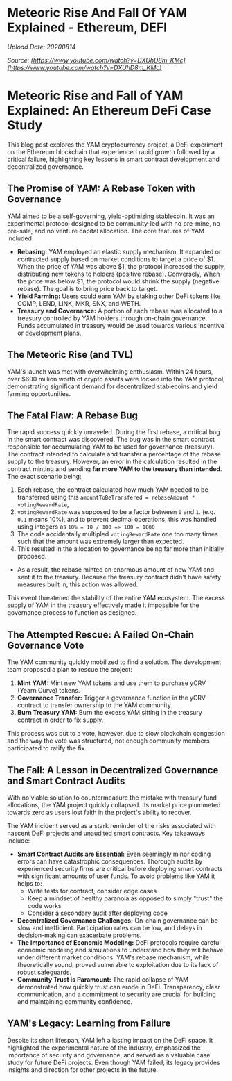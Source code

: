 # Meteoric Rise And Fall Of YAM Explained - Ethereum, DEFI

*Upload Date: 20200814*

*Source: [https://www.youtube.com/watch?v=DXUhD8m_KMc](https://www.youtube.com/watch?v=DXUhD8m_KMc)*

# Meteoric Rise and Fall of YAM Explained: An Ethereum DeFi Case Study

This blog post explores the YAM cryptocurrency project, a DeFi experiment on the Ethereum blockchain that experienced rapid growth followed by a critical failure, highlighting key lessons in smart contract development and decentralized governance.

## The Promise of YAM: A Rebase Token with Governance

YAM aimed to be a self-governing, yield-optimizing stablecoin. It was an experimental protocol designed to be community-led with no pre-mine, no pre-sale, and no venture capital allocation. The core features of YAM included:

*   **Rebasing:** YAM employed an elastic supply mechanism. It expanded or contracted supply based on market conditions to target a price of \$1. When the price of YAM was above \$1, the protocol increased the supply, distributing new tokens to holders (positive rebase). Conversely, When the price was below \$1, the protocol would shrink the supply (negative rebase). The goal is to bring price back to target.
*   **Yield Farming:** Users could earn YAM by staking other DeFi tokens like COMP, LEND, LINK, MKR, SNX, and WETH.
*   **Treasury and Governance:** A portion of each rebase was allocated to a treasury controlled by YAM holders through on-chain governance. Funds accumulated in treasury would be used towards various incentive or development plans.

## The Meteoric Rise (and TVL)

YAM's launch was met with overwhelming enthusiasm. Within 24 hours, over \$600 million worth of crypto assets were locked into the YAM protocol, demonstrating significant demand for decentralized stablecoins and yield farming opportunities.

## The Fatal Flaw: A Rebase Bug

The rapid success quickly unraveled. During the first rebase, a critical bug in the smart contract was discovered.  The bug was in the smart contract responsible for accumulating YAM to be used for governance (treasury). The contract intended to calculate and transfer a percentage of the rebase supply to the treasury. However, an error in the calculation resulted in the contract minting and sending **far more YAM to the treasury than intended**. The exact scenario being:

1. Each rebase, the contract calculated how much YAM needed to be transferred using this `amountToBeTransfered = rebaseAmount * votingRewardRate`,
2. `votingRewardRate` was supposed to be a factor between `0` and `1`. (e.g. `0.1` means 10%), and to prevent decimal operations, this was handled using integers as `10% = 10 / 100 => 100 = 1000`
3. The code accidentally multipled `votingRewardRate` one too many times such that the amount was extremely larger than expected.
4. This resulted in the allocation to governance being far more than initially proposed.

*   As a result, the rebase minted an enormous amount of new YAM and sent it to the treasury. Because the treasury contract didn't have safety measures built in, this action was allowed.

This event threatened the stability of the entire YAM ecosystem. The excess supply of YAM in the treasury effectively made it impossible for the governance process to function as designed.

## The Attempted Rescue: A Failed On-Chain Governance Vote

The YAM community quickly mobilized to find a solution. The development team proposed a plan to rescue the project:

1.  **Mint YAM:** Mint new YAM tokens and use them to purchase yCRV (Yearn Curve) tokens.
2.  **Governance Transfer:** Trigger a governance function in the yCRV contract to transfer ownership to the YAM community.
3.  **Burn Treasury YAM:** Burn the excess YAM sitting in the treasury contract in order to fix supply.

This process was put to a vote, however, due to slow blockchain congestion and the way the vote was structured, not enough community members participated to ratify the fix.

## The Fall: A Lesson in Decentralized Governance and Smart Contract Audits

With no viable solution to countermeasure the mistake with treasury fund allocations, the YAM project quickly collapsed. Its market price plummeted towards zero as users lost faith in the project's ability to recover.

The YAM incident served as a stark reminder of the risks associated with nascent DeFi projects and unaudited smart contracts. Key takeaways include:

*   **Smart Contract Audits are Essential:** Even seemingly minor coding errors can have catastrophic consequences. Thorough audits by experienced security firms are critical before deploying smart contracts with significant amounts of user funds. To avoid problems like YAM it helps to:
    *   Write tests for contract, consider edge cases
    *   Keep a mindset of healthy paranoia as opposed to simply "trust" the code works
    *   Consider a secondary audit after deploying code
*   **Decentralized Governance Challenges:** On-chain governance can be slow and inefficient. Participation rates can be low, and delays in decision-making can exacerbate problems.
*   **The Importance of Economic Modeling:** DeFi protocols require careful economic modeling and simulations to understand how they will behave under different market conditions. YAM's rebase mechanism, while theoretically sound, proved vulnerable to exploitation due to its lack of robust safeguards.
*   **Community Trust is Paramount:** The rapid collapse of YAM demonstrated how quickly trust can erode in DeFi. Transparency, clear communication, and a commitment to security are crucial for building and maintaining community confidence.

## YAM's Legacy: Learning from Failure

Despite its short lifespan, YAM left a lasting impact on the DeFi space. It highlighted the experimental nature of the industry, emphasized the importance of security and governance, and served as a valuable case study for future DeFi projects. Even though YAM failed, its legacy provides insights and direction for other projects in the future.